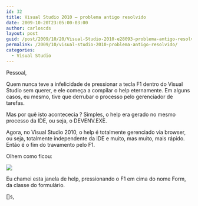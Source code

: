 ```yaml
---
id: 32
title: Visual Studio 2010 – problema antigo resolvido
date: 2009-10-20T23:05:00-03:00
author: carloscds
layout: post
guid: /post/2009/10/20/Visual-Studio-2010-e28093-problema-antigo-resolvido.aspx
permalink: /2009/10/visual-studio-2010-problema-antigo-resolvido/
categories:
  - Visual Studio
---
```

Pessoal,

Quem nunca teve a infelicidade de pressionar a tecla F1 dentro do Visual Studio sem querer, e ele começa a compilar o help eternamente. Em alguns casos, eu mesmo, tive que derrubar o processo pelo gerenciador de tarefas.

Mas por quê isto acontececia ? Simples, o help era gerado no mesmo processo da IDE, ou seja, o DEVENV.EXE.

Agora, no Visual Studio 2010, o help é totalmente gerenciado via browser, ou seja, totalmente independente da IDE e muito, mas muito, mais rápido. Então é o fim do travamento pelo F1.

Olhem como ficou:

![](/wp-content/uploads/image_5.png)

Eu chamei esta janela de help, pressionando o F1 em cima do nome Form, da classe do formulário.

[]s,